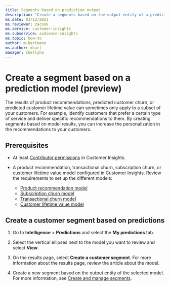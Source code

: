 ```yaml
---
title: Segments based on prediction output
description: "Create a segments based on the output entity of a prediction model."
ms.date: 03/12/2021
ms.reviewer: zacook
ms.service: customer-insights
ms.subservice: audience-insights
ms.topic: how-to
author: m-hartmann
ms.author: mhart
manager: shellyha
---
```


# Create a segment based on a prediction model (preview)

The results of product recommendations, predicted customer churn, or predicted customer lifetime value can sometimes only apply to a subset of your customers. For example, identify customers that prefer a certain type of service and deliver specific recommendations to them. By creating segments based on model results, you can increase the personalization in the recommendations to your customers.

## Prerequisites

- At least [Contributor permissions](permissions.md) in Customer Insights.

- A product recommendation, transactional churn, subscription churn, or customer lifetime value model configured in Customer Insights. Review the requirements to set up the different models:

  - [Product recommendation model](predict-product-recommendation.md)
  - [Subscription churn model](predict-subscription-churn.md)
  - [Transactional churn model](predict-transactional-churn.md)
  - [Customer lifetime value model](predict-customer-lifetime-value.md)

## Create a customer segment based on predictions

1. Go to **Intelligence** > **Predictions** and select the **My predictions** tab.

1. Select the vertical ellipses next to the model you want to review and select **View**.

1. On the results page, select **Create a customer segment**. For more information about the results page, review the article about the model.

1. Create a new segment based on the output entity of the selected model. For more information, see [Create and manage segments](segments.md).
